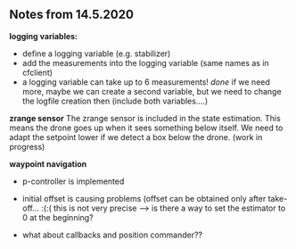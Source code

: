 ## Notes from 14.5.2020

**logging variables:**
- define a logging variable (e.g. stabilizer)
- add the measurements into the logging variable (same names as in cfclient)
- a logging variable can take up to 6 measurements!
*done*
if we need more, maybe we can create a second variable, but we need to change the logfile creation then (include both variables....)

**zrange sensor**
The zrange sensor is included in the state estimation. This means the drone goes up when it sees something below itself.
We need to adapt the setpoint lower if we detect a box below the drone.
(work in progress)


**waypoint navigation** 
- p-controller is implemented
- initial offset is causing problems (offset can be obtained only after take-off... :(:( 
this is not very precise
--> is there a way to set the estimator to 0 at the beginning?

- what about callbacks and position commander??

